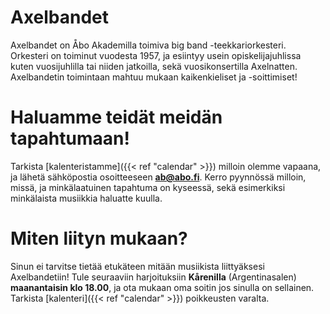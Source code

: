 # Axelbandet

Axelbandet on Åbo Akademilla toimiva big band -teekkariorkesteri. Orkesteri on toiminut vuodesta 1957, ja esiintyy usein opiskelijajuhlissa kuten vuosijuhlilla tai niiden jatkoilla, sekä vuosikonsertilla Axelnatten. Axelbandetin toimintaan mahtuu mukaan kaikenkieliset ja -soittimiset!

# Haluamme teidät meidän tapahtumaan!

Tarkista [kalenteristamme]({{< ref "calendar" >}}) milloin olemme vapaana, ja lähetä sähköpostia osoitteeseen **ab@abo.fi**. Kerro pyynnössä milloin, missä, ja minkälaatuinen tapahtuma on kyseessä, sekä esimerkiksi minkälaista musiikkia haluatte kuulla.

# Miten liityn mukaan?

Sinun ei tarvitse tietää etukäteen mitään musiikista liittyäksesi Axelbandetiin! Tule seuraaviin harjoituksiin **Kårenilla** (Argentinasalen) **maanantaisin klo 18.00**, ja ota mukaan oma soitin jos sinulla on sellainen. Tarkista [kalenteri]({{< ref "calendar" >}}) poikkeusten varalta.